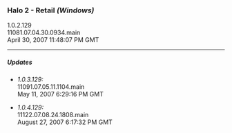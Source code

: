 ### Halo 2 - Retail _(Windows)_
1.0.2.129  
11081.07.04.30.0934.main  
April 30, 2007 11:48:07 PM GMT  

---
##### Updates
* _1.0.3.129:_  
11091.07.05.11.1104.main  
May 11, 2007 6:29:16 PM GMT  

* _1.0.4.129:_  
11122.07.08.24.1808.main  
August 27, 2007 6:17:32 PM GMT  
